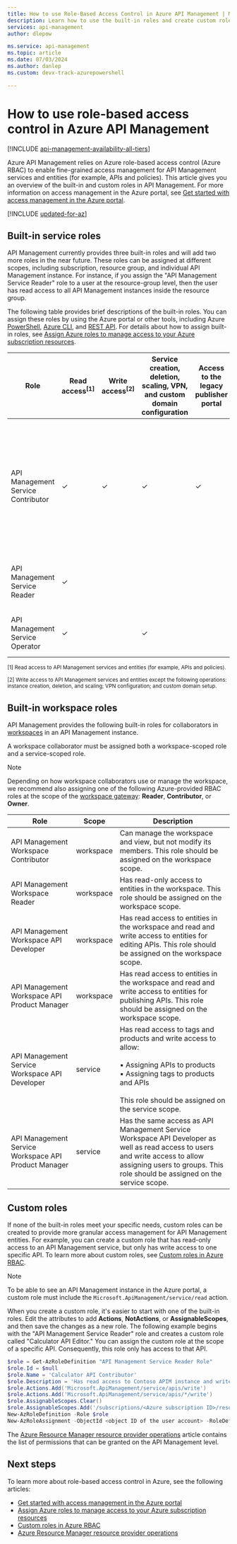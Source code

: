 ```yaml
---
title: How to use Role-Based Access Control in Azure API Management | Microsoft Docs
description: Learn how to use the built-in roles and create custom roles in Azure API Management
services: api-management
author: dlepow

ms.service: api-management
ms.topic: article
ms.date: 07/03/2024
ms.author: danlep 
ms.custom: devx-track-azurepowershell

---
```

# How to use role-based access control in Azure API Management

[!INCLUDE [api-management-availability-all-tiers](../../includes/api-management-availability-all-tiers.md)]

Azure API Management relies on Azure role-based access control (Azure RBAC) to enable fine-grained access management for API Management services and entities (for example, APIs and policies). This article gives you an overview of the built-in and custom roles in API Management. For more information on access management in the Azure portal, see [Get started with access management in the Azure portal](../role-based-access-control/overview.md).

[!INCLUDE [updated-for-az](~/reusable-content/ce-skilling/azure/includes/updated-for-az.md)]

## Built-in service roles

API Management currently provides three built-in roles and will add two more roles in the near future. These roles can be assigned at different scopes, including subscription, resource group, and individual API Management instance. For instance, if you assign the "API Management Service Reader" role to a user at the resource-group level, then the user has read access to all API Management instances inside the resource group. 

The following table provides brief descriptions of the built-in roles. You can assign these roles by using the Azure portal or other tools, including Azure [PowerShell](../role-based-access-control/role-assignments-powershell.md), [Azure CLI](../role-based-access-control/role-assignments-cli.md), and [REST API](../role-based-access-control/role-assignments-rest.md). For details about how to assign built-in roles, see [Assign Azure roles to manage access to your Azure subscription resources](../role-based-access-control/role-assignments-portal.yml).

| Role          | Read access<sup>[1]</sup> | Write access<sup>[2]</sup> | Service creation, deletion, scaling, VPN, and custom domain configuration | Access to the legacy publisher portal | Description
| ------------- | ---- | ---- | ---- | ---- | ---- 
| API Management Service Contributor | ✓ | ✓ | ✓ | ✓ | Super user. Has full CRUD access to API Management services and entities (for example, APIs and policies). Has access to the legacy publisher portal. |
| API Management Service Reader | ✓ | | || Has read-only access to API Management services and entities. |
| API Management Service Operator | ✓ | | ✓ | | Can manage API Management services, but not entities.|

<sup>[1] Read access to API Management services and entities (for example, APIs and policies).</sup>

<sup>[2] Write access to API Management services and entities except the following operations: instance creation, deletion, and scaling; VPN configuration; and custom domain setup.</sup>


## Built-in workspace roles

API Management provides the following built-in roles for collaborators in [workspaces](workspaces-overview.md) in an API Management instance. 

A workspace collaborator must be assigned both a workspace-scoped role and a service-scoped role. 

> [!NOTE]
> Depending on how workspace collaborators use or manage the workspace, we recommend also assigning one of the following Azure-provided RBAC roles at the scope of the [workspace gateway](workspaces-overview.md#workspace-gateway): **Reader**, **Contributor**, or **Owner**.

|Role  |Scope  |Description  |
|---------|---------|---------|
|API Management Workspace Contributor     |  workspace       | Can manage the workspace and view, but not modify its members. This role should be assigned on the workspace scope.        |
|API Management Workspace Reader     | workspace        | Has read-only access to entities in the workspace. This role should be assigned on the workspace scope.         |
|API Management Workspace API Developer      |   workspace      |   Has read access to entities in the workspace and read and write access to entities for editing APIs. This role should be assigned on the workspace scope.  |
|API Management Workspace API Product Manager     |  workspace       |   Has read access to entities in the workspace and read and write access to entities for publishing APIs. This role should be assigned on the workspace scope.  |
| API Management Service Workspace API Developer    | service    |   Has read access to tags and products and write access to allow: <br/><br/> ▪️ Assigning  APIs to products<br/> ▪️ Assigning tags to products and APIs<br/><br/> This role should be assigned on the service scope. |
|  API Management Service Workspace API Product Manager  | service    | Has the same access as API Management Service Workspace API Developer as well as read access to users and write access to allow assigning users to groups. This role should be assigned on the service scope.      |

 
## Custom roles

If none of the built-in roles meet your specific needs, custom roles can be created to provide more granular access management for API Management entities. For example, you can create a custom role that has read-only access to an API Management service, but only has write access to one specific API. To learn more about custom roles, see [Custom roles in Azure RBAC](../role-based-access-control/custom-roles.md). 

> [!NOTE]
> To be able to see an API Management instance in the Azure portal, a custom role must include the ```Microsoft.ApiManagement/service/read``` action.

When you create a custom role, it's easier to start with one of the built-in roles. Edit the attributes to add **Actions**, **NotActions**, or **AssignableScopes**, and then save the changes as a new role. The following example begins with the "API Management Service Reader" role and creates a custom role called "Calculator API Editor." You can assign the custom role at the scope of a specific API. Consequently, this role only has access to that API. 

```powershell
$role = Get-AzRoleDefinition "API Management Service Reader Role"
$role.Id = $null
$role.Name = 'Calculator API Contributor'
$role.Description = 'Has read access to Contoso APIM instance and write access to the Calculator API.'
$role.Actions.Add('Microsoft.ApiManagement/service/apis/write')
$role.Actions.Add('Microsoft.ApiManagement/service/apis/*/write')
$role.AssignableScopes.Clear()
$role.AssignableScopes.Add('/subscriptions/<Azure subscription ID>/resourceGroups/<resource group name>/providers/Microsoft.ApiManagement/service/<APIM service instance name>/apis/<API name>')
New-AzRoleDefinition -Role $role
New-AzRoleAssignment -ObjectId <object ID of the user account> -RoleDefinitionName 'Calculator API Contributor' -Scope '/subscriptions/<subscription ID>/resourceGroups/<resource group name>/providers/Microsoft.ApiManagement/service/<APIM service instance name>/apis/<API name>'
```

The [Azure Resource Manager resource provider operations](../role-based-access-control/resource-provider-operations.md#microsoftapimanagement) article contains the list of permissions that can be granted on the API Management level.

## Next steps

To learn more about role-based access control in Azure, see the following articles:
  * [Get started with access management in the Azure portal](../role-based-access-control/overview.md)
  * [Assign Azure roles to manage access to your Azure subscription resources](../role-based-access-control/role-assignments-portal.yml)
  * [Custom roles in Azure RBAC](../role-based-access-control/custom-roles.md)
  * [Azure Resource Manager resource provider operations](../role-based-access-control/resource-provider-operations.md#microsoftapimanagement)

